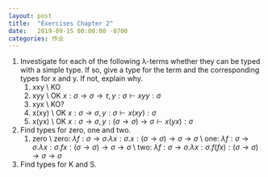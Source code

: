 ```yaml
---
layout: post
title:  "Exercises Chapter 2"
date:   2019-09-15 00:00:00 -0700
categories: 作业
---
```


1. Investigate for each of the following λ-terms whether they can be typed with a simple type. If so, give a type for the term and the corresponding types for x and y. If not, explain why.
    1. xxy \\
    KO
    2. xyy \\
    OK $x:\sigma \to \sigma \to \tau, y:\sigma \vdash xyy:\sigma$
    3. xyx \\
    KO?
    4. x(xy) \\
    OK $x:\sigma \to \sigma, y:\sigma \vdash x(xy):\sigma$
    5. x(yx) \\
    OK $x:\sigma \to \sigma, y: (\sigma \to \sigma) \to \sigma \vdash x(yx): \sigma$
2. Find types for zero, one and two.
    1. zero \\
    zero: $\lambda f:\sigma\to\sigma .\lambda x:\sigma . x : (\sigma\to\sigma)\to\sigma\to\sigma$ \\
    one: $\lambda f:\sigma\to\sigma .\lambda x:\sigma . fx : (\sigma\to\sigma)\to\sigma\to\sigma$ \\
    two: $\lambda f:\sigma\to\sigma .\lambda x:\sigma . f(fx) : (\sigma\to\sigma)\to\sigma\to\sigma$
3. Find types for K and S.
